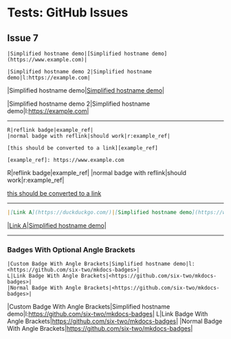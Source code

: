 # Tests: GitHub Issues

## Issue 7

```
|Simplified hostname demo|[Simplified hostname demo](https://www.example.com)|

|Simplified hostname demo 2|Simplified hostname demo|l:https://example.com|
```

<!-- L|Simplified hostname demo|[Simplified hostname demo](https://www.example.com)| -->
|Simplified hostname demo|[Simplified hostname demo](https://www.example.com)|

|Simplified hostname demo 2|Simplified hostname demo|l:https://example.com|

---

```
R|reflink badge|example_ref|
|normal badge with reflink|should work|r:example_ref|

[this should be converted to a link][example_ref]

[example_ref]: https://www.example.com
```

R|reflink badge|example_ref|
|normal badge with reflink|should work|r:example_ref|

[this should be converted to a link][example_ref]

[example_ref]: https://www.example.com

---

```markdown
|[Link A](https://duckduckgo.com/)|[Simplified hostname demo](https://www.example.com)|
```

|[Link A](https://duckduckgo.com/)|[Simplified hostname demo](https://www.example.com)|

---

### Badges With Optional Angle Brackets

```
|Custom Badge With Angle Brackets|Simplified hostname demo|l:<https://github.com/six-two/mkdocs-badges>|
L|Link Badge With Angle Brackets|<https://github.com/six-two/mkdocs-badges>|
|Normal Badge With Angle Brackets|<https://github.com/six-two/mkdocs-badges>|
```

|Custom Badge With Angle Brackets|Simplified hostname demo|l:<https://github.com/six-two/mkdocs-badges>|
L|Link Badge With Angle Brackets|<https://github.com/six-two/mkdocs-badges>|
|Normal Badge With Angle Brackets|<https://github.com/six-two/mkdocs-badges>|
